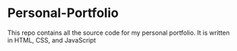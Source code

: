 # Personal-Portfolio

This repo contains all the source code for my personal portfolio.
It is written in HTML, CSS, and JavaScript
